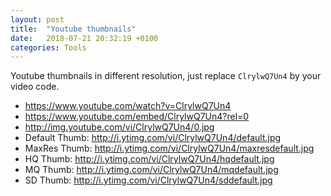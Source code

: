 ```yaml
---
layout: post
title:  "Youtube thumbnails"
date:   2018-07-21 20:32:19 +0100
categories: Tools
---
```


Youtube thumbnails in different resolution, just replace `ClrylwQ7Un4` by your video code.


- https://www.youtube.com/watch?v=ClrylwQ7Un4
- https://www.youtube.com/embed/ClrylwQ7Un4?rel=0
- http://img.youtube.com/vi/ClrylwQ7Un4/0.jpg
- Default Thumb:  http://i.ytimg.com/vi/ClrylwQ7Un4/default.jpg
- MaxRes Thumb:   http://i.ytimg.com/vi/ClrylwQ7Un4/maxresdefault.jpg
- HQ Thumb:       http://i.ytimg.com/vi/ClrylwQ7Un4/hqdefault.jpg
- MQ Thumb:       http://i.ytimg.com/vi/ClrylwQ7Un4/mqdefault.jpg
- SD Thumb:       http://i.ytimg.com/vi/ClrylwQ7Un4/sddefault.jpg

